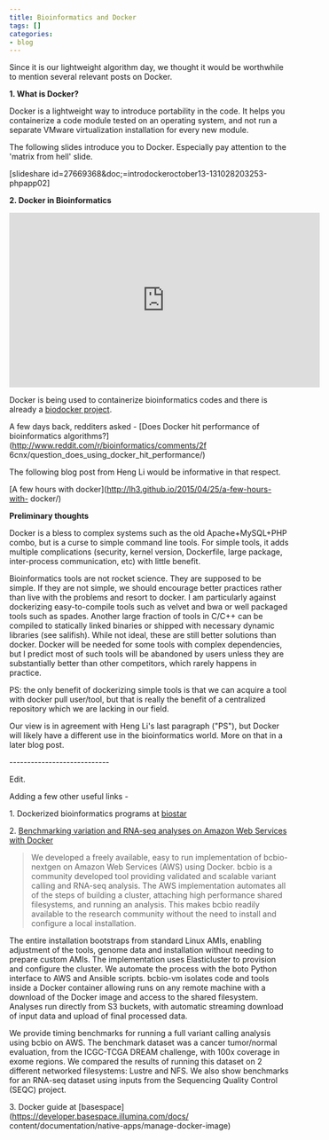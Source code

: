 ```yaml
---
title: Bioinformatics and Docker
tags: []
categories:
- blog
---
```

Since it is our lightweight algorithm day, we thought it would be worthwhile
to mention several relevant posts on Docker.
<!--more-->

**1\. What is Docker?**

Docker is a lightweight way to introduce portability in the code. It helps you
containerize a code module tested on an operating system, and not run a
separate VMware virtualization installation for every new module.

The following slides introduce you to Docker. Especially pay attention to the
'matrix from hell' slide.

[slideshare id=27669368&doc;=introdockeroctober13-131028203253-phpapp02]

**2\. Docker in Bioinformatics**

<iframe width="560" height="315" src="http://www.youtube.com/embed/Y59uhI0b1CA" frameborder="0"> </iframe>

Docker is being used to containerize bioinformatics codes and there is already
a [biodocker project](http://biodocker.github.io/).

A few days back, redditers asked - [Does Docker hit performance of
bioinformatics algorithms?](http://www.reddit.com/r/bioinformatics/comments/2f
6cnx/question_does_using_docker_hit_performance/)

The following blog post from Heng Li would be informative in that respect.

[A few hours with docker](http://lh3.github.io/2015/04/25/a-few-hours-with-
docker/)

>

**Preliminary thoughts**

Docker is a bless to complex systems such as the old Apache+MySQL+PHP combo,
but is a curse to simple command line tools. For simple tools, it adds
multiple complications (security, kernel version, Dockerfile, large package,
inter-process communication, etc) with little benefit.

Bioinformatics tools are not rocket science. They are supposed to be simple.
If they are not simple, we should encourage better practices rather than live
with the problems and resort to docker. I am particularly against dockerizing
easy-to-compile tools such as velvet and bwa or well packaged tools such as
spades. Another large fraction of tools in C/C++ can be compiled to statically
linked binaries or shipped with necessary dynamic libraries (see salifish).
While not ideal, these are still better solutions than docker. Docker will be
needed for some tools with complex dependencies, but I predict most of such
tools will be abandoned by users unless they are substantially better than
other competitors, which rarely happens in practice.

PS: the only benefit of dockerizing simple tools is that we can acquire a tool
with docker pull user/tool, but that is really the benefit of a centralized
repository which we are lacking in our field.

Our view is in agreement with Heng Li's last paragraph ("PS"), but Docker will
likely have a different use in the bioinformatics world. More on that in a
later blog post.

\----------------------------

Edit.

Adding a few other useful links -

1\. Dockerized bioinformatics programs at
[biostar](https://www.biostars.org/p/117401/)

2\. [Benchmarking variation and RNA-seq analyses on Amazon Web Services with
Docker](http://bcb.io/2014/12/19/awsbench/)

> We developed a freely available, easy to run implementation of bcbio-nextgen
on Amazon Web Services (AWS) using Docker. bcbio is a community developed tool
providing validated and scalable variant calling and RNA-seq analysis. The AWS
implementation automates all of the steps of building a cluster, attaching
high performance shared filesystems, and running an analysis. This makes bcbio
readily available to the research community without the need to install and
configure a local installation.

The entire installation bootstraps from standard Linux AMIs, enabling
adjustment of the tools, genome data and installation without needing to
prepare custom AMIs. The implementation uses Elasticluster to provision and
configure the cluster. We automate the process with the boto Python interface
to AWS and Ansible scripts. bcbio-vm isolates code and tools inside a Docker
container allowing runs on any remote machine with a download of the Docker
image and access to the shared filesystem. Analyses run directly from S3
buckets, with automatic streaming download of input data and upload of final
processed data.

We provide timing benchmarks for running a full variant calling analysis using
bcbio on AWS. The benchmark dataset was a cancer tumor/normal evaluation, from
the ICGC-TCGA DREAM challenge, with 100x coverage in exome regions. We
compared the results of running this dataset on 2 different networked
filesystems: Lustre and NFS. We also show benchmarks for an RNA-seq dataset
using inputs from the Sequencing Quality Control (SEQC) project.

3\. Docker guide at [basespace](https://developer.basespace.illumina.com/docs/
content/documentation/native-apps/manage-docker-image)

